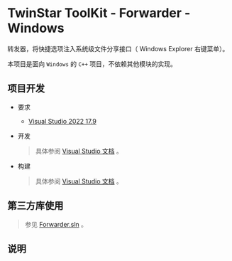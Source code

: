 # TwinStar ToolKit - Forwarder - Windows

转发器，将快捷选项注入系统级文件分享接口（ Windows Explorer 右键菜单）。

本项目是面向 `Windows` 的 `C++` 项目，不依赖其他模块的实现。

## 项目开发

* 要求
	
	* [Visual Studio 2022 17.9](https://visualstudio.microsoft.com/downloads/)

* 开发
	
	> 具体参阅 [Visual Studio 文档](https://visualstudio.microsoft.com/vs/getting-started) 。

* 构建
	
	> 具体参阅 [Visual Studio 文档](https://visualstudio.microsoft.com/vs/getting-started) 。

## 第三方库使用

> 参见 [Forwarder.sln](./Forwarder.sln) 。

## 说明
